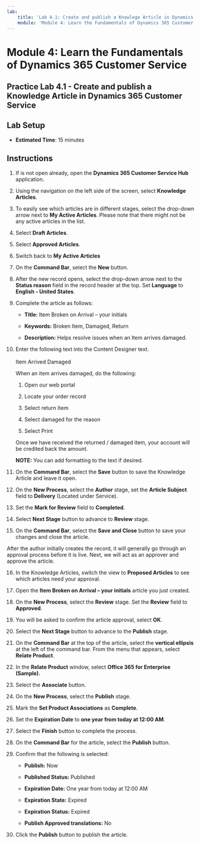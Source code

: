 ```yaml
---
lab:
    title: 'Lab 4.1: Create and publish a Knowlege Article in Dynamics 365 Customer Service'
    module: 'Module 4: Learn the Fundamentals of Dynamics 365 Customer Service'
---
```


Module 4: Learn the Fundamentals of Dynamics 365 Customer Service
========================

## Practice Lab 4.1 - Create and publish a Knowledge Article in Dynamics 365 Customer Service

## Lab Setup

  - **Estimated Time**: 15 minutes

## Instructions

1. If is not open already, open the **Dynamics 365 Customer Service Hub** application. 

2. Using the navigation on the left side of the screen, select **Knowledge Articles**. 

3. To easily see which articles are in different stages, select the drop-down arrow next to **My Active Articles**. Please note that there might not be any active articles in the list.

4. Select **Draft Articles**. 

5. Select **Approved Articles**. 

6. Switch back to **My Active Articles**

7. On the **Command Bar**, select the **New** button. 

8. After the new record opens, select the drop-down arrow next to the **Status reason** field in the record header at the top. Set **Language** to **English - United States**.

9. Complete the article as follows:

	- **Title:** Item Broken on Arrival – your initials

	- **Keywords:** Broken Item, Damaged, Return

	- **Description:** Helps resolve issues when an Item arrives damaged. 

10. Enter the following text into the Content Designer text.   
‎  
‎	Item Arrived Damaged

	When an item arrives damaged, do the following:

	1. Open our web portal

	2. Locate your order record

	3. Select return Item

	4. Select damaged for the reason

	5. Select Print

	Once we have received the returned / damaged item, your account will be credited back the amount.

	**NOTE:** You can add formatting to the text if desired. 

11. On the **Command Bar**, select the **Save** button to save the Knowledge Article and leave it open. 

12. On the **New Process**, select the **Author** stage, set the **Article Subject** field to **Delivery** (Located under Service). 

13. Set the **Mark for Review** field to **Completed**.

14. Select **Next Stage** button to advance to **Review** stage.

15. On the **Command Bar**, select the **Save and Close** button to save your changes and close the article.

After the author initially creates the record, it will generally go through an approval process before it is live. Next, we will act as an approver and approve the article. 

16. In the Knowledge Articles, switch the view to **Proposed Articles** to see which articles need your approval. 

17. Open the **Item Broken on Arrival – your initials** article you just created.

18. On the **New Process**, select the **Review** stage. Set the **Review** field to **Approved**.

19. You will be asked to confirm the article approval, select **OK**. 

20. Select the **Next Stage** button to advance to the **Publish** stage. 

21. On the **Command Bar** at the top of the article, select the **vertical ellipsis** at the left of the command bar. From the menu that appears, select **Relate Product**. 

22. In the **Relate Product** window, select **Office 365 for Enterprise (Sample).**

23. Select the **Associate** button. 

24. On the **New Process**, select the **Publish** stage. 

25. Mark the **Set Product Associations** as **Complete**. 

26. Set the **Expiration Date** to **one year from today at 12:00 AM**. 

27. Select the **Finish** button to complete the process. 

28. On the **Command Bar** for the article, select the **Publish** button. 

29. Confirm that the following is selected:

	- **Publish:** Now

	- **Published Status:** Published

	- **Expiration Date:** One year from today at 12:00 AM

	- **Expiration State:** Expired

	- **Expiration Status:** Expired

	- **Publish Approved translations:** No
	
30. Click the **Publish** button to publish the article.


